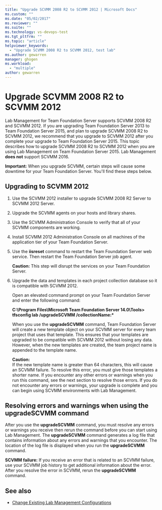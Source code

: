 ```yaml
---
title: "Upgrade SCVMM 2008 R2 to SCVMM 2012 | Microsoft Docs"
ms.custom: ""
ms.date: "05/02/2017"
ms.reviewer: ""
ms.suite: ""
ms.technology: vs-devops-test
ms.tgt_pltfrm: ""
ms.topic: "article"
helpviewer_keywords: 
  - "Upgrade SCVMM 2008 R2 to SCVMM 2012, test lab"
ms.author: gewarren
manager: ghogen
ms.workload: 
  - "multiple"
author: gewarren
---
```

# Upgrade SCVMM 2008 R2 to SCVMM 2012

Lab Management for Team Foundation Server supports 
SCVMM 2008 R2 and SCVMM 2012. If you are upgrading 
Team Foundation Server 2013 to Team Foundation 
Server 2015, and plan to upgrade SCVMM 2008 R2 to 
SCVMM 2012, we recommend that you upgrade to SCVMM 
2012 after you complete your upgrade to Team 
Foundation Server 2015. This topic describes how 
to upgrade SCVMM 2008 R2 to SCVMM 2012 when you are 
using Lab Management on Team Foundation Server 2015.
Lab Management **does not** support SCVMM 2016. 

**Important:**  When you upgrade SCVMM, certain 
steps will cause some downtime for your Team 
Foundation Server. You'll find these steps below.

## Upgrading to SCVMM 2012

1. Use the SCVMM 2012 installer to upgrade SCVMM 
   2008 R2 Server to SCVMM 2012 Server.

1. Upgrade the SCVMM agents on your hosts and 
   library shares.

1. Use the SCVMM Administration Console to verify 
   that all of your SCVMM components are working.

1. Install SCVMM 2012 Administration Console on 
   all machines of the application tier of your Team 
   Foundation Server.

1. Use the **iisreset** command to restart the 
   Team Foundation Server web service. Then restart 
   the Team Foundation Server job agent.

   **Caution:** This step will disrupt the services 
   on your Team Foundation Server.

1. Upgrade the data and templates in each project 
   collection database so it is compatible with SCVMM 
   2012.

   Open an elevated command prompt on your Team 
   Foundation Server and enter the following command:

   **C:\\Program Files\\Microsoft Team Foundation 
   Server 14.0\\Tools\> tfsconfig lab /upgradeSCVMM /collectionName:\***

   When you use the **upgradeSCVMM** command, Team 
   Foundation Server will create a new template object 
   on your SCVMM server for every team project that 
   uses that template. This ensures that your templates
   are upgraded to be compatible with SCVMM 2012 
   without losing any data. However, when the new 
   templates are created, the team project name is 
   appended to the template name.

   **Caution:**  
   If the new template name is greater than 64 
   characters, this will cause an SCVMM failure. To 
   resolve this error, you must give those templates a 
   shorter name. If you encounter any other errors or 
   warnings when you run this command, see the next 
   section to resolve those errors. If you do not 
   encounter any errors or warnings, your upgrade is 
   complete and you can begin using SCVMM environments 
   with Lab Management.

## Resolving errors and warnings when using the upgradeSCVMM command

After you use the **upgradeSCVMM** command, you 
must resolve any errors or warnings you receive 
then rerun the command before you can start using 
Lab Management. The **upgradeSCVMM** command 
generates a log file that contains information 
about any errors and warnings that you encounter. 
The location of the log file is displayed when you 
run the **upgradeSCVMM** command.

**SCVMM failure:** If you receive an error that is 
related to an SCVMM failure, use your SCVMM job 
history to get additional information about the 
error. After you resolve the error in SCVMM, rerun 
the **upgradeSCVMM** command.

## See also

* [Change Existing Lab Management Configurations](https://msdn.microsoft.com/library/ee704508%28v=vs.140%29.aspx)
